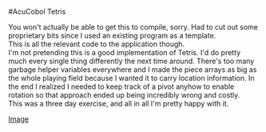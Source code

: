 #AcuCobol Tetris


You won't actually be able to get this to compile, sorry. Had to cut out some proprietary bits since I used an existing program as a template.   
This is all the relevant code to the application though.  
I'm not pretending this is a good implementation of Tetris. I'd do pretty much every single thing differently the next time around. There's too many garbage helper
variables everywhere and I made the piece arrays as big as the whole playing field because I wanted it to carry location information. In the end I realized
I needed to keep track of a pivot anyhow to enable rotation so that approach ended up being incredibly wrong and costly.  
This was a three day exercise, and all in all I'm pretty happy with it.

[Image]([fabtabulous.github.com/cobtet/img/cobtet.png](https://github.com/Fabtabulous/cobtet/blob/main/img/cobtet.png?raw=true))
